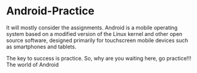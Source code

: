 # Android-Practice

It will mostly consider the assignments. Android is a mobile operating system based on a modified version of the Linux kernel and other open source software, designed primarily for touchscreen mobile devices such as smartphones and tablets.

The key to success is practice. So, why are you waiting here, go practice!!!
The world of Android
